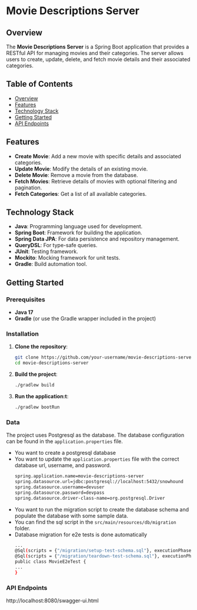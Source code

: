 # Movie Descriptions Server

## Overview

The **Movie Descriptions Server** is a Spring Boot application that provides a RESTful API for managing movies and their categories. The server allows users to create, update, delete, and fetch movie details and their associated categories.

## Table of Contents

- [Overview](#overview)
- [Features](#features)
- [Technology Stack](#technology-stack)
- [Getting Started](#getting-started)
- [API Endpoints](#api-endpoints)


## Features

- **Create Movie**: Add a new movie with specific details and associated categories.
- **Update Movie**: Modify the details of an existing movie.
- **Delete Movie**: Remove a movie from the database.
- **Fetch Movies**: Retrieve details of movies with optional filtering and pagination.
- **Fetch Categories**: Get a list of all available categories.

## Technology Stack

- **Java**: Programming language used for development.
- **Spring Boot**: Framework for building the application.
- **Spring Data JPA**: For data persistence and repository management.
- **QueryDSL**: For type-safe queries.
- **JUnit**: Testing framework.
- **Mockito**: Mocking framework for unit tests.
- **Gradle**: Build automation tool.

## Getting Started

### Prerequisites

- **Java 17**
- **Gradle** (or use the Gradle wrapper included in the project)

### Installation

1. **Clone the repository**:
   ```sh
   git clone https://github.com/your-username/movie-descriptions-server.git
   cd movie-descriptions-server
2. **Build the project**:
   ```sh
   ./gradlew build
3. **Run the application:t**:
   ```sh
   ./gradlew bootRun
   
### Data
The project uses Postgresql as the database. 
The database configuration can be found in the `application.properties` file.
- You want to create a postgresql database
- You want to update the `application.properties` file with the correct database url, username, and password.
  ```sh
  spring.application.name=movie-descriptions-server
  spring.datasource.url=jdbc:postgresql://localhost:5432/snowhound
  spring.datasource.username=devuser
  spring.datasource.password=devpass
  spring.datasource.driver-class-name=org.postgresql.Driver
  ```
- You want to run the migration script to create the database schema and populate the database with some sample data.
- You can find the sql script in the `src/main/resources/db/migration` folder.
- Database migration for e2e tests is done automatically
  ```sh
  ...
  @Sql(scripts = {"/migration/setup-test-schema.sql"}, executionPhase = Sql.ExecutionPhase.BEFORE_TEST_METHOD)
  @Sql(scripts = {"/migration/teardown-test-schema.sql"}, executionPhase = Sql.ExecutionPhase.AFTER_TEST_METHOD)
  public class MovieE2eTest {
  ...
  }
  ```

### API Endpoints

http://localhost:8080/swagger-ui.html

